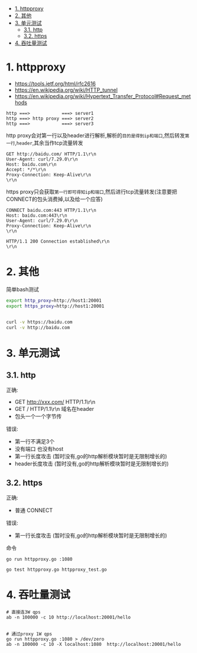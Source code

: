 <!-- TOC -->

- [1. httpproxy](#1-httpproxy)
- [2. 其他](#2-其他)
- [3. 单元测试](#3-单元测试)
    - [3.1. http](#31-http)
    - [3.2. https](#32-https)
- [4. 吞吐量测试](#4-吞吐量测试)

<!-- /TOC -->


<a id="markdown-1-httpproxy" name="1-httpproxy"></a>
# 1. httpproxy

* https://tools.ietf.org/html/rfc2616
* https://en.wikipedia.org/wiki/HTTP_tunnel
* https://en.wikipedia.org/wiki/Hypertext_Transfer_Protocol#Request_methods

```
http ===>            ===> server1  
http ===> http proxy ===> server2
http ===>            ===> server3
```

http proxy会对第一行以及header进行解析,解析的`目的是得到ip和端口`,然后转发`第一行`,`header`,其余当作tcp流量转发
```
GET http://baidu.com/ HTTP/1.1\r\n
User-Agent: curl/7.29.0\r\n
Host: baidu.com\r\n
Accept: */*\r\n
Proxy-Connection: Keep-Alive\r\n
\r\n
```

https proxy只会获取`第一行即可得知ip和端口`,然后进行tcp流量转发(注意要把CONNECT的包头消费掉,以及给一个应答)
```
CONNECT baidu.com:443 HTTP/1.1\r\n
Host: baidu.com:443\r\n
User-Agent: curl/7.29.0\r\n
Proxy-Connection: Keep-Alive\r\n
\r\n

HTTP/1.1 200 Connection established\r\n
\r\n
```

<a id="markdown-2-其他" name="2-其他"></a>
# 2. 其他

简单bash测试
```bash
export http_proxy=http://host1:20001
export https_proxy=http://host1:20001


curl -v https://baidu.com
curl -v http://baidu.com
```

<a id="markdown-3-单元测试" name="3-单元测试"></a>
# 3. 单元测试

<a id="markdown-31-http" name="31-http"></a>
## 3.1. http

正确:
* GET http://xxx.com/ HTTP/1.1\r\n
* GET / HTTP/1.1\r\n 域名在header
* 包头一个一个字节传

错误:
* 第一行不满足3个
* 没有端口 也没有host
* 第一行长度攻击 (暂时没有,go的http解析模块暂时是无限制增长的)
* header长度攻击 (暂时没有,go的http解析模块暂时是无限制增长的)


<a id="markdown-32-https" name="32-https"></a>
## 3.2. https

正确:
* 普通 CONNECT

错误:
* 第一行长度攻击 (暂时没有,go的http解析模块暂时是无限制增长的)


命令
```
go run httpproxy.go :1080

go test httpproxy.go httpproxy_test.go
```

<a id="markdown-4-吞吐量测试" name="4-吞吐量测试"></a>
# 4. 吞吐量测试

```
# 直接连3W qps
ab -n 100000 -c 10 http://localhost:20001/hello


# 通过proxy 1W qps
go run httpproxy.go :1080 > /dev/zero
ab -n 100000 -c 10 -X localhost:1080  http://localhost:20001/hello
```
